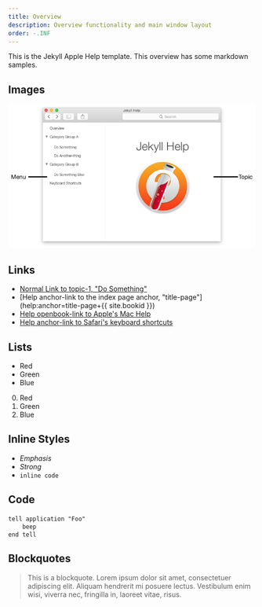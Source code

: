 ```yaml
---
title: Overview
description: Overview functionality and main window layout
order: -.INF
---
```


This is the Jekyll Apple Help template. This overview has some markdown samples.

## Images

![JekyllHelp Overview](overview.png)

## Links

- [Normal Link to topic-1, "Do Something"](topic-1.html)
- [Help anchor-link to the index page anchor, "title-page"](help:anchor=title-page+{{ site.bookid }})
- [Help openbook-link to Apple's Mac Help](help:openbook=com.apple.machelp)
- <!-- Note use of + for space. Alternatively use %20 -->
  [Help anchor-link to Safari's keyboard shortcuts](help:anchor=cpsh003+bookID=com.apple.safari.help)

## Lists

* Red
* Green
* Blue

0. Red
0. Green
0. Blue

## Inline Styles

- *Emphasis*
- _Strong_
- `inline code`

## Code

    tell application "Foo"
        beep
    end tell

## Blockquotes

> This is a blockquote. Lorem ipsum dolor sit amet,
> consectetuer adipiscing elit. Aliquam hendrerit mi posuere lectus.
> Vestibulum enim wisi, viverra nec, fringilla in, laoreet vitae, risus.
